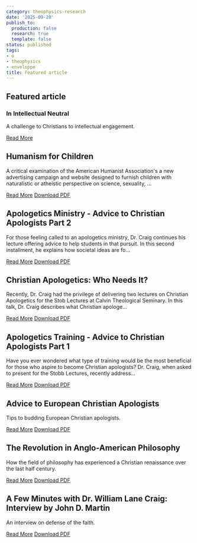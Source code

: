 ```yaml
---
category: theophysics-research
date: '2025-09-28'
publish_to:
  production: false
  research: true
  template: false
status: published
tags:
- o
- theophysics
- enveloppe
title: Featured article
---
```

   
## Featured article   
   
### In Intellectual Neutral   
   
A challenge to Christians to intellectual engagement.   
   
[Read More](https://www.reasonablefaith.org/writings/popular-writings/apologetics/in-intellectual-neutral/)   
   
## Humanism for Children   
   
A critical examination of the American Humanist Association's a new advertising campaign and website designed to furnish children with naturalistic or atheistic perspective on science, sexuality, ...   
   
[Read More](https://www.reasonablefaith.org/writings/popular-writings/apologetics/humanism-for-children/) [Download PDF](https://www.reasonablefaith.org/images/uploads/Humanism_for_Children.pdf)   
   
## Apologetics Ministry - Advice to Christian Apologists Part 2   
   
For those feeling called to an apologetics ministry, Dr. Craig continues his lecture offering advice to help students in that pursuit. In this second installment, he explains how societal ideas are fo...   
   
[Read More](https://www.reasonablefaith.org/writings/popular-writings/apologetics/apologetics-ministry-advice-to-christian-apologists/) [Download PDF](https://www.reasonablefaith.org/images/uploads/Apologetics_Training_-_Advice_to_Christian_Apologists_Part_2.pdf)   
   
## Christian Apologetics: Who Needs It?   
   
Recently, Dr. Craig had the privilege of delivering two lectures on Christian Apologetics for the Stob Lectures at Calvin Theological Seminary. In this talk, Dr. Craig describes what Christian apologe...   
   
[Read More](https://www.reasonablefaith.org/writings/popular-writings/apologetics/christian-apologetics-who-needs-it/) [Download PDF](https://www.reasonablefaith.org/images/uploads/Christian_Apologetics_Who_Needs_It.pdf)   
   
## Apologetics Training - Advice to Christian Apologists Part 1   
   
Have you ever wondered what type of training would be the most beneficial for those who aspire to become Christian apologists? Dr. Craig, when asked to present for the Stobb Lectures, recently address...   
   
[Read More](https://www.reasonablefaith.org/writings/popular-writings/apologetics/apologetics-training-advice-to-christian-apologists/) [Download PDF](https://www.reasonablefaith.org/images/uploads/Apologetics_Training_-_Advice_to_Christian_Apologists_Part_1.pdf)   
   
## Advice to European Christian Apologists   
   
Tips to budding European Christian apologists.   
   
[Read More](https://www.reasonablefaith.org/writings/popular-writings/apologetics/advice-to-european-christian-apologists/) [Download PDF](https://www.reasonablefaith.org/images/uploads/Advice_to_European_Christian_Apologists.pdf)   
   
## The Revolution in Anglo-American Philosophy   
   
How the field of philosophy has experienced a Christian renaissance over the last half century.   
   
[Read More](https://www.reasonablefaith.org/writings/popular-writings/apologetics/the-revolution-in-anglo-american-philosophy/) [Download PDF](https://www.reasonablefaith.org/images/uploads/The_Revolution_in_Anglo-American_Philosophy.pdf)   
   
## A Few Minutes with Dr. William Lane Craig: Interview by John D. Martin   
   
An interview on defense of the faith.   
   
[Read More](https://www.reasonablefaith.org/writings/popular-writings/apologetics/a-few-minutes-with-dr.-william-lane-craig-interview-by-john-d.-martin/) [Download PDF](https://www.reasonablefaith.org/images/uploads/A_Few_Minutes_with_Dr._William_Lane_Craig_Interview_by_John_D_._Martin_.pdf)
